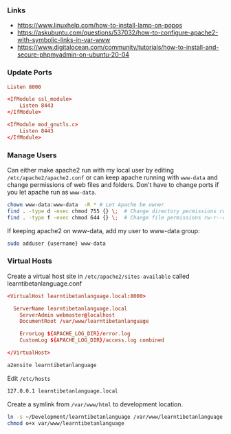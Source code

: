 ### Links
- https://www.linuxhelp.com/how-to-install-lamp-on-popos
- https://askubuntu.com/questions/537032/how-to-configure-apache2-with-symbolic-links-in-var-www
- https://www.digitalocean.com/community/tutorials/how-to-install-and-secure-phpmyadmin-on-ubuntu-20-04

### Update Ports
```conf
Listen 8000

<IfModule ssl_module>
    Listen 8443
</IfModule>

<IfModule mod_gnutls.c>
    Listen 8443
</IfModule>
```
### Manage Users

Can either make apache2 run with my local user by editing `/etc/apache2/apache2.conf` or can keep apache running with `www-data` and change 
permissions of web files and folders. Don't have to change ports if you let apache run as `www-data`.

```bash
chown www-data:www-data  -R * # Let Apache be owner
find . -type d -exec chmod 755 {} \;  # Change directory permissions rwxr-xr-x
find . -type f -exec chmod 644 {} \;  # Change file permissions rw-r--r--
```
If keeping apache2 on www-data, add my user to www-data group:
```bash
sudo adduser {username} www-data
```

### Virtual Hosts

Create a virtual host site in `/etc/apache2/sites-available` called learntibetanlanguage.conf

```conf
<VirtualHost learntibetanlanguage.local:8000>

  ServerName learntibetanlanguage.local
    ServerAdmin webmaster@localhost
    DocumentRoot /var/www/learntibetanlanguage

    ErrorLog ${APACHE_LOG_DIR}/error.log
    CustomLog ${APACHE_LOG_DIR}/access.log combined

</VirtualHost>
```

```bash
a2ensite learntibetanlanguage
```

Edit `/etc/hosts`

```bash
127.0.0.1 learntibetanlanguage.local
```

Create a symlink from `/var/www/html` to development location.
```bash
ln -s ~/Development/learntibetanlanguage /var/www/learntibetanlanguage
chmod o+x var/www/learntibetanlanguage
```
